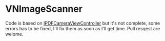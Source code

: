 # VNImageScanner
Code is based on <a href="https://github.com/mmackh/IPDFCameraViewController" >IPDFCameraViewController</a> but it's not complete, some errors has to be fixed, I'll fix them as soon as I'll get time. Pull resqest are welome.
